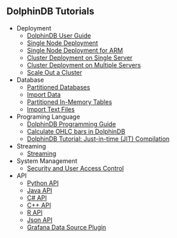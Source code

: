 ## DolphinDB Tutorials

- Deployment
    - [DolphinDB User Guide](https://github.com/dolphindb/Tutorials_EN/blob/master/dolphindb_user_guide.md)
    - [Single Node Deployment](https://github.com/dolphindb/Tutorials_EN/blob/master/standalone_server.md)
    - [Single Node Deployment for ARM](https://github.com/dolphindb/Tutorials_EN/blob/master/ARM_standalone_deploy.md)
    - [Cluster Deployment on Single Server](https://github.com/dolphindb/Tutorials_EN/blob/master/single_machine_cluster_deploy.md)
    - [Cluster Deployment on Multiple Servers](https://github.com/dolphindb/Tutorials_EN/blob/master/multi_machine_cluster_deploy.md)
    - [Scale Out a Cluster](https://github.com/dolphindb/Tutorials_EN/blob/master/cluster_scaleout.md)
- Database
    - [Partitioned Databases](https://github.com/dolphindb/Tutorials_EN/blob/master/database.md)
    - [Import Data](https://github.com/dolphindb/Tutorials_EN/blob/master/import_data.md)
    - [Partitioned In-Memory Tables](https://github.com/dolphindb/Tutorials_EN/blob/master/partitioned_in_memory_table.md)
    - [Import Text Files](https://github.com/dolphindb/Tutorials_EN/blob/master/import_csv.md)
- Programing Language
    - [DolphinDB Programming Guide](https://github.com/dolphindb/Tutorials_EN/blob/master/DolphinDB_Programming_Guide.md)
    - [Calculate OHLC bars in DolphinDB](https://github.com/dolphindb/Tutorials_EN/blob/master/OHLC.md)
    - [DolphinDB Tutorial: Just-in-time (JIT) Compilation](https://github.com/dolphindb/Tutorials_EN/blob/master/jit.md)
- Streaming
    - [Streaming](https://github.com/dolphindb/Tutorials_EN/blob/master/streaming_tutorial.md)
- System Management
    - [Security and User Access Control](https://github.com/dolphindb/Tutorials_EN/blob/master/ACL_and_Security.md)
- API
    - [Python API](https://github.com/dolphindb/Tutorials_EN/blob/master/python_api.md)
    - [Java API](https://github.com/dolphindb/api-java/blob/master/README.md)
    - [C# API](https://github.com/dolphindb/api-csharp/blob/master/README.md)
    - [C++ API](https://github.com/dolphindb/api-cplusplus/blob/master/README.md)
    - [R API](https://github.com/dolphindb/api-r/blob/master/README.md)
    - [Json API](https://github.com/dolphindb/api-json/blob/master/README.md)
    - [Grafana Data Source Plugin](https://github.com/dolphindb/grafana-datasource/blob/master/README.md)
